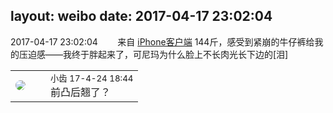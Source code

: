 layout: weibo
date: 2017-04-17 23:02:04
---
<meta name="referrer" content="no-referrer" />

2017-04-17 23:02:04  &nbsp;&nbsp;&nbsp;&nbsp;&nbsp;&nbsp; 来自 <a href="http://app.weibo.com/t/feed/9ksdit" rel="nofollow">iPhone客户端</a>
144斤，感受到紧崩的牛仔裤给我的压迫感——我终于胖起来了，可尼玛为什么脸上不长肉光长下边的[泪] ​​​

<table style="width: 100%;">
  <tr>
    <td style="width: 40px;"><img style="border-radius:50%" src="https://tva3.sinaimg.cn/crop.0.0.480.480.50/4d4bc111jw8ejj3t36gwaj20dc0dc769.jpg?KID=imgbed,tva&Expires=1624466429&ssig=vfei4wNm%2FX"></td>
    <td colspan="2"><small>小齿 17-4-24 18:44</small><br/>前凸后翘了？</td>
  </tr>
</table>
